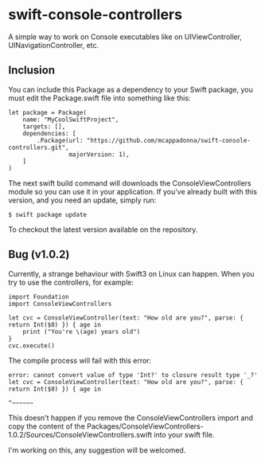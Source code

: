 # swift-console-controllers
A simple way to work on Console executables like on UIViewController, UINavigationController, etc.

## Inclusion
You can include this Package as a dependency to your Swift package, you must edit the Package.swift file into something like this:

    let package = Package(
        name: "MyCoolSwiftProject",
        targets: [],
        dependencies: [
            .Package(url: "https://github.com/mcappadonna/swift-console-controllers.git",
                     majorVersion: 1),
        ]
    )

The next swift build command will downloads the ConsoleViewControllers module so you can use it in your application.
If you've already built with this version, and you need an update, simply run:

    $ swift package update

To checkout the latest version available on the repository.

## Bug (v1.0.2)
Currently, a strange behaviour with Swift3 on Linux can happen. When you try to use the controllers, for example:

    import Foundation
    import ConsoleViewControllers
    
    let cvc = ConsoleViewController(text: "How old are you?", parse: { return Int($0) }) { age in
        print ("You're \(age) years old")
    }
    cvc.execute()

The compile process will fail with this error:

    error: cannot convert value of type 'Int?' to closure result type '_?'
    let cvc = ConsoleViewController(text: "How old are you?", parse: { return Int($0) }) { age in
                                                                              ^~~~~~~

This doesn't happen if you remove the ConsoleViewControllers import and copy the content of the
Packages/ConsoleViewControllers-1.0.2/Sources/ConsoleViewControllers.swift into your swift file.

I'm working on this, any suggestion will be welcomed.